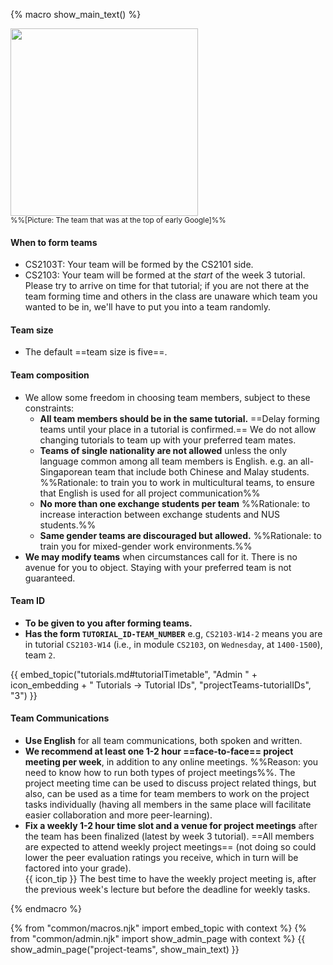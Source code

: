 {% macro show_main_text() %}
<div id="main">

<img src="{{baseUrl}}/admin/images/team.png" width="300px"><br>
<small>%%[Picture: The team that was at the top of early Google]%%</small>
<p/>

#### When to form teams
* CS2103T: Your team will be formed by the CS2101 side.
* CS2103: Your team will be formed at the _start_ of the week 3 tutorial. Please try to arrive on time for that tutorial; if you are not there at the team forming time and others in the class are unaware which team you wanted to be in, we'll have to put you into a team randomly.

#### Team size

* The default ==team size is five==.

#### Team composition

* We allow some freedom in choosing team members, subject to these constraints:
  * **All team members should be in the same tutorial.** ==Delay forming teams until your place in a tutorial is confirmed.== We do not allow changing tutorials to team up with your preferred team mates.
  * **Teams of single nationality are not allowed**  unless the only language common among all team members is English. e.g. an all-Singaporean team that include both Chinese and Malay students. %%Rationale: to train you to work in multicultural teams, to ensure that English is used for all project communication%%
  * **No more than one exchange students per team** %%Rationale: to increase interaction between exchange students and NUS students.%%
  * **Same gender teams are discouraged but allowed.** %%Rationale: to train you for mixed-gender work environments.%%
* **We may modify teams** when circumstances call for it. There is no avenue for you to object. Staying with your preferred team is not guaranteed.

</div>
<div id="teamIdFormat">

#### Team ID

* **To be given to you after forming teams.**
* **Has the form `TUTORIAL_ID-TEAM_NUMBER`** e.g, `CS2103-W14-2` means you are in tutorial `CS2103-W14` (i.e., in module `CS2103`, on `Wednesday`, at `1400-1500`), team `2`.

<div class="indented-level2">

{{ embed_topic("tutorials.md#tutorialTimetable", "Admin " + icon_embedding + " Tutorials → Tutorial IDs", "projectTeams-tutorialIDs", "3") }}
</div>

</div>
<div id="teamCommunication">

#### Team Communications

* **Use English** for all team communications, both spoken and written.
* **We recommend at least one 1-2 hour ==face-to-face== project meeting per week**, in addition to any online meetings. %%Reason: you need to know how to run both types of project meetings%%. The project meeting time can be used to discuss project related things, but also, can be used as a time for team members to work on the project tasks individually (having all members in the same place will facilitate easier collaboration and more peer-learning).
* **Fix a weekly 1-2 hour time slot and a venue for project meetings** after the team has been finalized (latest by week 3 tutorial). ==All members are expected to attend weekly project meetings== (not doing so could lower the peer evaluation ratings you receive, which in turn will be factored into your grade).<br>
  {{ icon_tip }} The best time to have the weekly project meeting is, after the previous week's lecture but before the deadline for weekly tasks.
</div>
{% endmacro %}

{% from "common/macros.njk" import embed_topic with context %}
{% from "common/admin.njk" import show_admin_page with context %}
{{ show_admin_page("project-teams", show_main_text) }}
